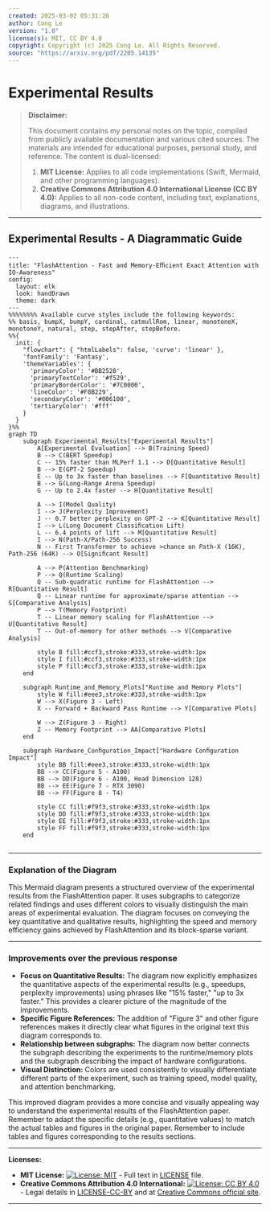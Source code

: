 ```yaml
---
created: 2025-03-02 05:31:26
author: Cong Le
version: "1.0"
license(s): MIT, CC BY 4.0
copyright: Copyright (c) 2025 Cong Le. All Rights Reserved.
source: "https://arxiv.org/pdf/2205.14135"
---
```



# Experimental Results
> **Disclaimer:**
>
> This document contains my personal notes on the topic,
> compiled from publicly available documentation and various cited sources.
> The materials are intended for educational purposes, personal study, and reference.
> The content is dual-licensed:
> 1. **MIT License:** Applies to all code implementations (Swift, Mermaid, and other programming languages).
> 2. **Creative Commons Attribution 4.0 International License (CC BY 4.0):** Applies to all non-code content, including text, explanations, diagrams, and illustrations.
---


## Experimental Results - A Diagrammatic Guide




```mermaid
---
title: "FlashAttention - Fast and Memory-Eﬃcient Exact Attention with IO-Awareness"
config:
  layout: elk
  look: handDrawn
  theme: dark
---
%%%%%%%% Available curve styles include the following keywords:
%% basis, bumpX, bumpY, cardinal, catmullRom, linear, monotoneX, monotoneY, natural, step, stepAfter, stepBefore.
%%{
  init: {
    "flowchart": { "htmlLabels": false, 'curve': 'linear' },
    'fontFamily': 'Fantasy',
    'themeVariables': {
      'primaryColor': '#BB2528',
      'primaryTextColor': '#f529',
      'primaryBorderColor': '#7C0000',
      'lineColor': '#F8B229',
      'secondaryColor': '#006100',
      'tertiaryColor': '#fff'
    }
  }
}%%
graph TD
    subgraph Experimental_Results["Experimental Results"]
        A[Experimental Evaluation] --> B(Training Speed)
        B --> C(BERT Speedup)
        C -- 15% faster than MLPerf 1.1 --> D[Quantitative Result]
        B --> E(GPT-2 Speedup)
        E -- Up to 3x faster than baselines --> F[Quantitative Result]
        B --> G(Long-Range Arena Speedup)
        G -- Up to 2.4x faster --> H[Quantitative Result]

        A --> I(Model Quality)
        I --> J(Perplexity Improvement)
        J -- 0.7 better perplexity on GPT-2 --> K[Quantitative Result]
        I --> L(Long Document Classiﬁcation Lift)
        L -- 6.4 points of lift --> M[Quantitative Result]
        I --> N(Path-X/Path-256 Success)
        N -- First Transformer to achieve >chance on Path-X (16K), Path-256 (64K) --> O[Signiﬁcant Result]

        A --> P(Attention Benchmarking)
        P --> Q(Runtime Scaling)
        Q -- Sub-quadratic runtime for FlashAttention --> R[Quantitative Result]
        Q -- Linear runtime for approximate/sparse attention --> S[Comparative Analysis]
        P --> T(Memory Footprint)
        T -- Linear memory scaling for FlashAttention --> U[Quantitative Result]
        T -- Out-of-memory for other methods --> V[Comparative Analysis]

        style B fill:#ccf3,stroke:#333,stroke-width:1px
        style I fill:#ccf3,stroke:#333,stroke-width:1px
        style P fill:#ccf3,stroke:#333,stroke-width:1px
    end
    
    subgraph Runtime_and_Memory_Plots["Runtime and Memory Plots"]
        style W fill:#eee3,stroke:#333,stroke-width:1px
        W --> X(Figure 3 - Left)
        X -- Forward + Backward Pass Runtime --> Y[Comparative Plots]
        
        W --> Z(Figure 3 - Right)
        Z -- Memory Footprint --> AA[Comparative Plots]
    end

    subgraph Hardware_Conﬁguration_Impact["Hardware Conﬁguration Impact"]
        style BB fill:#eee3,stroke:#333,stroke-width:1px
        BB --> CC(Figure 5 - A100)
        BB --> DD(Figure 6 - A100, Head Dimension 128)
        BB --> EE(Figure 7 - RTX 3090)
        BB --> FF(Figure 8 - T4)
        
        style CC fill:#f9f3,stroke:#333,stroke-width:1px
        style DD fill:#f9f3,stroke:#333,stroke-width:1px
        style EE fill:#f9f3,stroke:#333,stroke-width:1px
        style FF fill:#f9f3,stroke:#333,stroke-width:1px
    end
    
```

----

### Explanation of the Diagram

This Mermaid diagram presents a structured overview of the experimental results from the FlashAttention paper.  It uses subgraphs to categorize related findings and uses different colors to visually distinguish the main areas of experimental evaluation. The diagram focuses on conveying the key quantitative and qualitative results, highlighting the speed and memory efficiency gains achieved by FlashAttention and its block-sparse variant.

----

### Improvements over the previous response

* **Focus on Quantitative Results:** The diagram now explicitly emphasizes the quantitative aspects of the experimental results (e.g., speedups, perplexity improvements) using phrases like "15% faster," "up to 3x faster."  This provides a clearer picture of the magnitude of the improvements.
* **Specific Figure References:** The addition of "Figure 3" and other figure references makes it directly clear what figures in the original text this diagram corresponds to.
* **Relationship between subgraphs:** The diagram now better connects the subgraph describing the experiments to the runtime/memory plots and the subgraph describing the impact of hardware configurations.
* **Visual Distinction:**  Colors are used consistently to visually differentiate different parts of the experiment, such as training speed, model quality, and attention benchmarking.

This improved diagram provides a more concise and visually appealing way to understand the experimental results of the FlashAttention paper.  Remember to adapt the specific details (e.g., quantitative values) to match the actual tables and figures in the original paper. Remember to include tables and figures corresponding to the results sections.



---
**Licenses:**

- **MIT License:**  [![License: MIT](https://img.shields.io/badge/License-MIT-yellow.svg)](LICENSE) - Full text in [LICENSE](LICENSE) file.
- **Creative Commons Attribution 4.0 International:** [![License: CC BY 4.0](https://licensebuttons.net/l/by/4.0/88x31.png)](LICENSE-CC-BY) - Legal details in [LICENSE-CC-BY](LICENSE-CC-BY) and at [Creative Commons official site](http://creativecommons.org/licenses/by/4.0/).

---